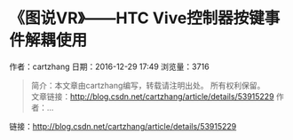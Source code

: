 # 《图说VR》——HTC Vive控制器按键事件解耦使用
作者：cartzhang
日期：2016-12-29 17:49
浏览量：3716
> 简介：本文章由cartzhang编写，转载请注明出处。 所有权利保留。  
文章链接：http://blog.csdn.net/cartzhang/article/details/53915229 
作者：...

 链接：http://blog.csdn.net/cartzhang/article/details/53915229
